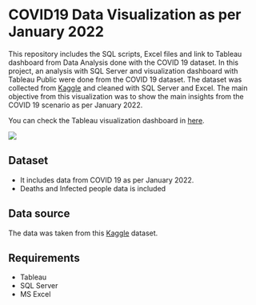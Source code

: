 # COVID19 Data Visualization as per January 2022

This repository includes the SQL scripts, Excel files and link to Tableau dashboard from Data Analysis done with the COVID 19 dataset. 
In this project, an analysis with SQL Server and visualization dashboard with Tableau Public were done from the COVID 19 dataset. The dataset was collected from <a href='https://www.kaggle.com'>Kaggle</a> and cleaned with SQL Server and Excel. The main objective from this visualization was to show the main insights from the COVID 19 scenario as per January 2022.

You can check the Tableau visualization dashboard in <a href='https://public.tableau.com/app/profile/alexiserodriguez/viz/CovidDashboardasperJanuary2022/Dashboard1'>here</a>. 

<img src='https://www.paho.org/sites/default/files/styles/max_1500x1500/public/hero/2020-03/covid-19-1190x574-2-full.jpg?itok=ZtEWNGB3'>

## Dataset
- It includes data from COVID 19 as per January 2022. 
- Deaths and Infected people data is included

## Data source

The data was taken from this <a href='https://www.kaggle.com'>Kaggle</a> dataset.

## Requirements

- Tableau
- SQL Server
- MS Excel
